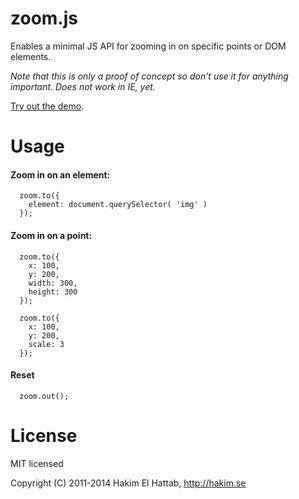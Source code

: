 # zoom.js

Enables a minimal JS API for zooming in on specific points or DOM elements.

*Note that this is only a proof of concept so don't use it for anything important. Does not work in IE, yet.*

[Try out the demo](http://lab.hakim.se/zoom-js/).

# Usage

#### Zoom in on an element:

```
  zoom.to({
    element: document.querySelector( 'img' )
  });
```

#### Zoom in on a point:

```
  zoom.to({
    x: 100,
    y: 200,
    width: 300,
    height: 300
  });
```

```
  zoom.to({
    x: 100,
    y: 200,
    scale: 3
  });
```

#### Reset
```
  zoom.out();
```

# License

MIT licensed

Copyright (C) 2011-2014 Hakim El Hattab, http://hakim.se